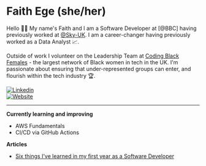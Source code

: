 # Faith Ege (she/her)
Hello 👋🏾 My name's Faith and I am a Software Developer at [@BBC] having previously worked at [@Sky-UK](https://github.com/sky-uk). I am a career-changer having previously worked as a Data Analyst 📈.

Outside of work I volunteer on the Leadership Team at [Coding Black Females](https://codingblackfemales.com/) - the largest network of Black women in tech in the UK. I'm passionate about ensuring that under-represented groups can enter, and flourish within the tech industry 🏆.

[![Linkedin](https://camo.githubusercontent.com/71924561236b297d0d9586b0a306d77c776e9e7a53a129550007091281cd636e/68747470733a2f2f696d672e736869656c64732e696f2f62616467652f2d4c696e6b6564496e2d3030373742353f7374796c653d666f722d7468652d6261646765266c6f676f3d4c696e6b6564696e266c6f676f436f6c6f723d7768697465)](https://www.linkedin.com/in/faithege/)  
[![Website](https://camo.githubusercontent.com/933e8a2822f5414a18a7841d325a7849862dc49e6539ea52b042a38b8ea1d3bb/68747470733a2f2f696d672e736869656c64732e696f2f62616467652f2d5745422d4646343038383f7374796c653d666f722d7468652d6261646765266c6f676f3d4875676f266c6f676f436f6c6f723d7768697465)](https://faithege.github.io/)

-----
**Currently learning and improving**
- AWS Fundamentals
- CI/CD via GitHub Actions

**Articles**
- [Six things I’ve learned in my first year as a Software Developer](https://medium.com/codingblackfemales/six-things-ive-learned-in-my-first-year-as-a-software-developer-769cb627f1c2)
